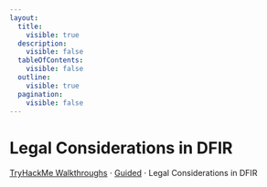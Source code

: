 ```yaml
---
layout:
  title:
    visible: true
  description:
    visible: false
  tableOfContents:
    visible: false
  outline:
    visible: true
  pagination:
    visible: false
---
```


# Legal Considerations in DFIR

[TryHackMe Walkthroughs](./) ⋅ [Guided](../) ⋅ Legal Considerations in DFIR

